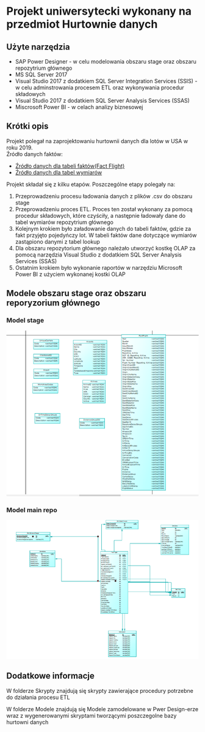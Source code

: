 <h1>Projekt uniwersytecki wykonany na przedmiot Hurtownie danych</h1>
<h2>Użyte narzędzia</h2>
  <ul>
    <li>SAP Power Designer - w celu modelowania obszaru stage oraz obszaru repozytrium głównego</li>
    <li>MS SQL Server 2017</li>
    <li>Visual Studio 2017 z dodatkiem SQL Server Integration Services (SSIS) - w celu adminstrowania procesem ETL oraz wykonywania               procedur składowych</li>
    <li>Visual Studio 2017 z dodatkiem SQL Server Analysis Services (SSAS)</li>
    <li>Miscrosoft Power BI - w celach analizy biznesowej</li>
  </ul>
<h2>Krótki opis</h2>
  <p>Projekt polegał na zaprojektowaniu hurtownii danych dla lotów w USA w roku 2019.<br>Źródło danych faktów: 
  <ul>
    <li><a href="https://transtats.bts.gov/DL_SelectFields.asp?Table_ID=236">Źródło danych dla tabeli faktów(Fact Flight)</a></li>
    <li><a href="https://openflights.org/data.html">Źródło danych dla tabel wymiarów</a></li>
  </ul>
  Projekt składał się z kilku etapów. Poszczególne etapy polegały na:
    <ol>
      <li>Przeprowadzeniu procesu ładowania danych z plików .csv do obszaru stage</li>
      <li>Przeprowadzeniu proces ETL. Proces ten został wykonany za pomocą procedur składowych, które czyściły, a następnie ładowały dane           do tabel wymiarów repozytrium głównego</li>
      <li>Kolejnym krokiem było załadowanie danych do tabeli faktów, gdzie za fakt przyjęto pojedyńczy lot. W tabeli faktów dane dotyczące            wymiarów zastąpiono danymi z tabel lookup</li> 
      <li>Dla obszaru repozytorium głównego należało utworzyć kostkę OLAP za pomocą narzędzia Visual Studio z dodatkiem SQL Server                    Analysis Services (SSAS)</li>
      <li>Ostatnim krokiem było wykonanie raportów w narzędziu Microsoft Power BI z użyciem wykonanej kostki OLAP</li>
    </ol>

  </p>

<h2>Modele obszaru stage oraz obszaru reporyzorium głównego</h2>
<h3>Model stage</h3>

![Stage model](Screeny/model_STAGE.PNG)

<h3>Model main repo</h3>

![Stage model](Screeny/model_HD.PNG)


<h2>Dodatkowe informacje</h2>
  <p>W folderze Skrypty znajdują się skrypty zawierające procedury potrzebne do działania procesu ETL</p>
  <p>W folderze Modele znajdują się Modele zamodelowane w Pwer Design-erze wraz z wygenerowanymi skryptami tworzącymi poszczegolne bazy     hurtowni danych</p>
